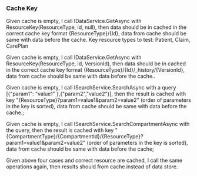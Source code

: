 ### Cache Key

Given cache is empty, I call IDataService.GetAsync with ResourceKey(ResourceType, id, null), then data should be in cached in the correct cache key format {ResourceType}/{Id},  data from cache should be same with data before the cache. Key resource types to test: Patient, Claim, CarePlan
  
   
Given cache is empty, I call IDataService.GetAsync with ResourceKey(ResourceType, id, VersionId), then data should be in cached in the correct cache key format {ResourceType}/{Id}/_history/{VersionId}, data from cache should be same with data before the cache.. 

Given cache is empty, I call ISearchService.SearchAsync with a query [{"param1": "value1" },{"param2","value2"}], then the result is cached with key "{ResourceType}?param1=value1&param2=value2" (order of parameters in the key is sorted), data from cache should be same with data before the cache.;

Given cache is empty, I call ISearchService.SearchCompartmentAsync with the query, then the result is cached with key "{CompartmentType}/{CompartmentId}/{ResourceType}?param1=value1&param2=value2" (order of parameters in the key is sorted), data from cache should be same with data before the cache;

Given above four cases and correct resource are cached, I call the same operations again, then results should from cache instead of data store.
